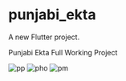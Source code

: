 # punjabi_ekta

A new Flutter project.

Punjabi Ekta Full Working Project

![pp](https://user-images.githubusercontent.com/39939752/71709018-d709ea00-2e1a-11ea-868a-0ac596fa485a.png)
![pho](https://user-images.githubusercontent.com/39939752/71709019-d709ea00-2e1a-11ea-9b4d-2e31ff054166.png)
![pm](https://user-images.githubusercontent.com/39939752/71709020-d7a28080-2e1a-11ea-888b-04cf278058e3.png)
